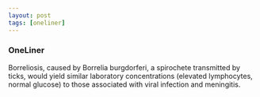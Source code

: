 ```yaml
---
layout: post
tags: [oneliner]
---
```



### OneLiner

Borreliosis, caused by Borrelia burgdorferi, a spirochete transmitted by ticks, would yield similar laboratory concentrations (elevated lymphocytes, normal glucose) to those associated with viral infection and meningitis.
